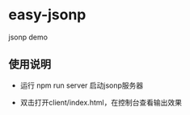 # easy-jsonp
jsonp demo

## 使用说明

- 运行 npm run server 启动jsonp服务器

- 双击打开client/index.html，在控制台查看输出效果
